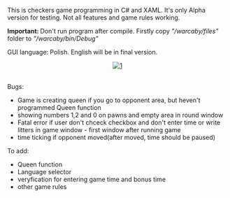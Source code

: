 This is checkers game programming in C# and XAML. 
It's only Alpha version for testing.
Not all features and game rules working.

<b>Important: </b>
Don't run program after compile. Firstly copy <i>"/warcaby/files" </i> folder to <i> "/warcaby/bin/Debug" </i>


GUI language: Polish. English will be in final version.
<br />
<center>
<a href="https://imgbb.com/"><img src="https://image.ibb.co/bxbEc6/1.jpg" alt="1" border="0"></a>
</center>
<br />

Bugs:
- Game is creating queen if you go to opponent area, but heven't programmed Queen function
- showing numbers 1,2 and 0 on pawns and empty area in round window
- Fatal error if user don't chceck checkbox and don't enter time or write litters in game window - first window after running game
- time ticking if opponent moved(after moved, time should be paused)

To add:
- Queen function
- Language selector
- veryfication for entering game time and bonus time
- other game rules

